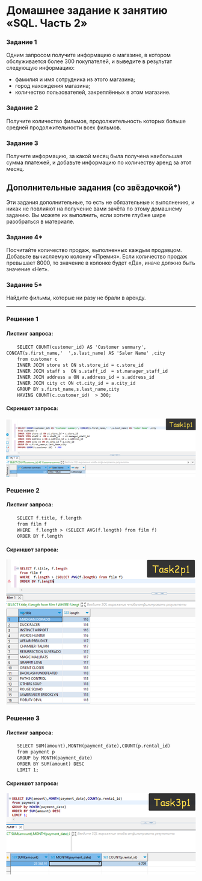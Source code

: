 # Домашнее задание к занятию «SQL. Часть 2»

### Задание 1

Одним запросом получите информацию о магазине, в котором обслуживается более 300 покупателей, и выведите в результат следующую информацию: 
- фамилия и имя сотрудника из этого магазина;
- город нахождения магазина;
- количество пользователей, закреплённых в этом магазине.

### Задание 2

Получите количество фильмов, продолжительность которых больше средней продолжительности всех фильмов.

### Задание 3

Получите информацию, за какой месяц была получена наибольшая сумма платежей, и добавьте информацию по количеству аренд за этот месяц.


## Дополнительные задания (со звёздочкой*)
Эти задания дополнительные, то есть не обязательные к выполнению, и никак не повлияют на получение вами зачёта по этому домашнему заданию. Вы можете их выполнить, если хотите глубже шире разобраться в материале.

### Задание 4*

Посчитайте количество продаж, выполненных каждым продавцом. Добавьте вычисляемую колонку «Премия». Если количество продаж превышает 8000, то значение в колонке будет «Да», иначе должно быть значение «Нет».

### Задание 5*

Найдите фильмы, которые ни разу не брали в аренду.


---

### Решение 1

#### Листинг запроса:

```
	SELECT COUNT(customer_id) AS 'Customer summary', CONCAT(s.first_name,'  ',s.last_name) AS 'Saler Name' ,city
	from customer c
	INNER JOIN store st ON st.store_id = c.store_id
	INNER JOIN staff s  ON s.staff_id  = st.manager_staff_id
	INNER JOIN address a ON a.address_id = s.address_id
	INNER JOIN city ct ON ct.city_id = a.city_id
	GROUP BY s.first_name,s.last_name,city
	HAVING COUNT(c.customer_id)  > 300;
```

#### Скриншот запроса:

![Commit Task1](https://github.com/AndrewZnamenskiy/SQL2/blob/main/img/task1p1.png)


### Решение 2


#### Листинг запроса:

```
	SELECT f.title, f.length
	from film f
	WHERE  f.length > (SELECT AVG(f.length) from film f)
	ORDER BY f.length

```

#### Скриншот запроса:

![Commit Task2](https://github.com/AndrewZnamenskiy/SQL2/blob/main/img/task2p1.png)


### Решение 3


#### Листинг запроса:

```
	SELECT SUM(amount),MONTH(payment_date),COUNT(p.rental_id) 
	from payment p 
	GROUP by MONTH(payment_date)
	ORDER BY SUM(amount) DESC
	LIMIT 1;
```

#### Скриншот запроса:

![Commit Task3](https://github.com/AndrewZnamenskiy/SQL2/blob/main/img/task3p1.png)


